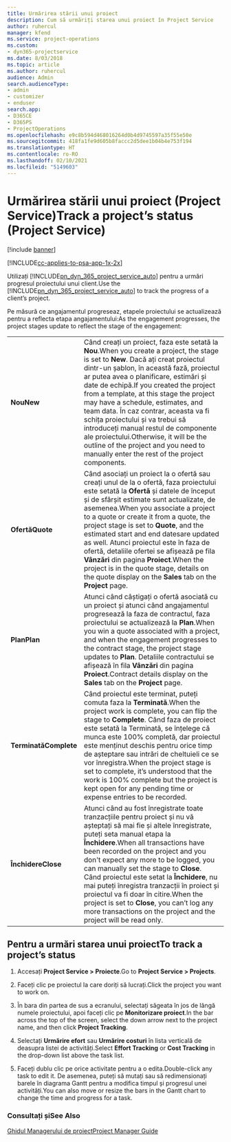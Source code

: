 ```yaml
---
title: Urmărirea stării unui proiect
description: Cum să urmăriți starea unui proiect în Project Service
author: ruhercul
manager: kfend
ms.service: project-operations
ms.custom:
- dyn365-projectservice
ms.date: 8/03/2018
ms.topic: article
ms.author: ruhercul
audience: Admin
search.audienceType:
- admin
- customizer
- enduser
search.app:
- D365CE
- D365PS
- ProjectOperations
ms.openlocfilehash: e9c8b594d468016264d0b4d9745597a35f55e50e
ms.sourcegitcommit: 418fa1fe9d605b8faccc2d5dee1b04b4e753f194
ms.translationtype: HT
ms.contentlocale: ro-RO
ms.lasthandoff: 02/10/2021
ms.locfileid: "5149603"
---
```

# <a name="track-a-projects-status-project-service"></a><span data-ttu-id="afbc7-103">Urmărirea stării unui proiect (Project Service)</span><span class="sxs-lookup"><span data-stu-id="afbc7-103">Track a project’s status (Project Service)</span></span>

[!include [banner](../includes/psa-now-project-operations.md)]

[!INCLUDE[cc-applies-to-psa-app-1x-2x](../includes/cc-applies-to-psa-app-1x-2x.md)]

<span data-ttu-id="afbc7-104">Utilizați [!INCLUDE[pn_dyn_365_project_service_auto](../includes/pn-dyn-365-project-service-auto.md)] pentru a urmări progresul proiectului unui client.</span><span class="sxs-lookup"><span data-stu-id="afbc7-104">Use the [!INCLUDE[pn_dyn_365_project_service_auto](../includes/pn-dyn-365-project-service-auto.md)] to track the progress of a client’s project.</span></span>  

<span data-ttu-id="afbc7-105">Pe măsură ce angajamentul progreseaz, etapele proiectului se actualizează pentru a reflecta etapa angajamentului:</span><span class="sxs-lookup"><span data-stu-id="afbc7-105">As the engagement progresses, the project stages update to reflect the stage of the engagement:</span></span>  


|              |                                                                                                                                                                                                                                                                                                  |
|--------------|--------------------------------------------------------------------------------------------------------------------------------------------------------------------------------------------------------------------------------------------------------------------------------------------------|
|   <span data-ttu-id="afbc7-106">**Nou**</span><span class="sxs-lookup"><span data-stu-id="afbc7-106">**New**</span></span>    | <span data-ttu-id="afbc7-107">Când creați un proiect, faza este setată la **Nou**.</span><span class="sxs-lookup"><span data-stu-id="afbc7-107">When you create a project, the stage is set to **New**.</span></span> <span data-ttu-id="afbc7-108">Dacă ați creat proiectul dintr-un șablon, în această fază, proiectul ar putea avea o planificare, estimări și date de echipă.</span><span class="sxs-lookup"><span data-stu-id="afbc7-108">If you created the project from a template, at this stage the project may have a schedule, estimates, and team data.</span></span> <span data-ttu-id="afbc7-109">În caz contrar, aceasta va fi schița proiectului și va trebui să introduceți manual restul de componente ale proiectului.</span><span class="sxs-lookup"><span data-stu-id="afbc7-109">Otherwise, it will be the outline of the project and you need to manually enter the rest of the project components.</span></span> |
|  <span data-ttu-id="afbc7-110">**Ofertă**</span><span class="sxs-lookup"><span data-stu-id="afbc7-110">**Quote**</span></span>   |      <span data-ttu-id="afbc7-111">Când asociați un proiect la o ofertă sau creați unul de la o ofertă, faza proiectului este setată la **Ofertă** și datele de început și de sfârșit estimate sunt actualizate, de asemenea.</span><span class="sxs-lookup"><span data-stu-id="afbc7-111">When you associate a project to a quote or create it from a quote, the project stage is set to **Quote**, and the estimated start and end datesare updated as well.</span></span> <span data-ttu-id="afbc7-112">Atunci proiectul este în faza de ofertă, detaliile ofertei se afișează pe fila **Vânzări** din pagina **Proiect**.</span><span class="sxs-lookup"><span data-stu-id="afbc7-112">When the project is in the quote stage, details on the quote display on the **Sales** tab on the **Project** page.</span></span>      |
|   <span data-ttu-id="afbc7-113">**Plan**</span><span class="sxs-lookup"><span data-stu-id="afbc7-113">**Plan**</span></span>   |                                     <span data-ttu-id="afbc7-114">Atunci când câștigați o ofertă asociată cu un proiect și atunci când angajamentul progresează la faza de contractul, faza proiectului se actualizează la **Plan**.</span><span class="sxs-lookup"><span data-stu-id="afbc7-114">When you win a quote associated with a project, and when the engagement progresses to the contract stage, the project stage updates to **Plan**.</span></span> <span data-ttu-id="afbc7-115">Detaliile contractului se afișează în fila **Vânzări** din pagina **Proiect**.</span><span class="sxs-lookup"><span data-stu-id="afbc7-115">Contract details display on the **Sales** tab on the **Project** page.</span></span>                                      |
| <span data-ttu-id="afbc7-116">**Terminată**</span><span class="sxs-lookup"><span data-stu-id="afbc7-116">**Complete**</span></span> |                    <span data-ttu-id="afbc7-117">Când proiectul este terminat, puteți comuta faza la **Terminată**.</span><span class="sxs-lookup"><span data-stu-id="afbc7-117">When the project work is complete, you can flip the stage to **Complete**.</span></span> <span data-ttu-id="afbc7-118">Când faza de proiect este setată la Terminată, se înțelege că munca este 100% completă, dar proiectul este menținut deschis pentru orice timp de așteptare sau intrări de cheltuieli ce se vor înregistra.</span><span class="sxs-lookup"><span data-stu-id="afbc7-118">When the project stage is set to complete, it’s understood that the work is 100% complete but the project is kept open for any pending time or expense entries to be recorded.</span></span>                     |
|  <span data-ttu-id="afbc7-119">**Închidere**</span><span class="sxs-lookup"><span data-stu-id="afbc7-119">**Close**</span></span>   |           <span data-ttu-id="afbc7-120">Atunci când au fost înregistrate toate tranzacțiile pentru proiect și nu vă așteptați să mai fie și altele înregistrate, puteți seta manual etapa la **Închidere**.</span><span class="sxs-lookup"><span data-stu-id="afbc7-120">When all transactions have been recorded on the project and you don't expect any more to be logged, you can manually set the stage to **Close**.</span></span> <span data-ttu-id="afbc7-121">Când proiectul este setat la **Închidere**, nu mai puteți înregistra tranzacții în proiect și proiectul va fi doar în citire.</span><span class="sxs-lookup"><span data-stu-id="afbc7-121">When the project is set to **Close**, you can’t log any more transactions on the project and the project will be read only.</span></span>           |

## <a name="to-track-a-projects-status"></a><span data-ttu-id="afbc7-122">Pentru a urmări starea unui proiect</span><span class="sxs-lookup"><span data-stu-id="afbc7-122">To track a project’s status</span></span>  

1.  <span data-ttu-id="afbc7-123">Accesați **Project Service > Proiecte**.</span><span class="sxs-lookup"><span data-stu-id="afbc7-123">Go to **Project Service > Projects**.</span></span>  

2.  <span data-ttu-id="afbc7-124">Faceți clic pe proiectul la care doriți să lucrați.</span><span class="sxs-lookup"><span data-stu-id="afbc7-124">Click the project you want to work on.</span></span>  

3.  <span data-ttu-id="afbc7-125">În bara din partea de sus a ecranului, selectați săgeata în jos de lângă numele proiectului, apoi faceți clic pe **Monitorizare proiect**.</span><span class="sxs-lookup"><span data-stu-id="afbc7-125">In the bar across the top of the screen, select the down arrow next to the project name, and then click **Project Tracking**.</span></span>  

4.  <span data-ttu-id="afbc7-126">Selectați **Urmărire efort** sau **Urmărire costuri** în lista verticală de deasupra listei de activități.</span><span class="sxs-lookup"><span data-stu-id="afbc7-126">Select **Effort Tracking** or **Cost Tracking** in the drop-down list above the task list.</span></span>  

5.  <span data-ttu-id="afbc7-127">Faceți dublu clic pe orice activitate pentru a o edita.</span><span class="sxs-lookup"><span data-stu-id="afbc7-127">Double-click any task to edit it.</span></span> <span data-ttu-id="afbc7-128">De asemenea, puteți să mutați sau să redimensionați barele în diagrama Gantt pentru a modifica timpul și progresul unei activități.</span><span class="sxs-lookup"><span data-stu-id="afbc7-128">You can also move or resize the bars in the Gantt chart to change the time and progress for a task.</span></span>  

### <a name="see-also"></a><span data-ttu-id="afbc7-129">Consultați și</span><span class="sxs-lookup"><span data-stu-id="afbc7-129">See Also</span></span>  
 [<span data-ttu-id="afbc7-130">Ghidul Managerului de proiect</span><span class="sxs-lookup"><span data-stu-id="afbc7-130">Project Manager Guide</span></span>](../psa/project-manager-guide.md)
